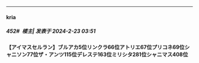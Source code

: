 ﻿
*****

####  kria  
##### 452#         楼主| 发表于 2024-2-23 03:51

<strong>【アイマスセルラン】ブルアカ5位リンクラ66位アトリエ67位プリコネ69位シャニソン77位ザ・アンツ115位デレステ163位ミリシタ281位シャニマス408位</strong>

